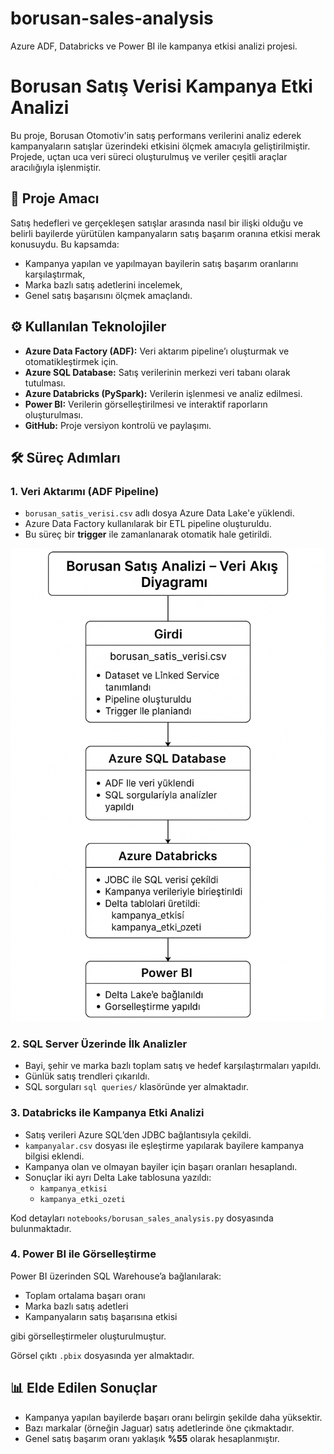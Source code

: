 # borusan-sales-analysis
Azure ADF, Databricks ve Power BI ile kampanya etkisi analizi projesi.

# Borusan Satış Verisi Kampanya Etki Analizi

Bu proje, Borusan Otomotiv'in satış performans verilerini analiz ederek kampanyaların satışlar üzerindeki etkisini ölçmek amacıyla geliştirilmiştir. Projede, uçtan uca veri süreci oluşturulmuş ve veriler çeşitli araçlar aracılığıyla işlenmiştir.

## 🎯 Proje Amacı

Satış hedefleri ve gerçekleşen satışlar arasında nasıl bir ilişki olduğu ve belirli bayilerde yürütülen kampanyaların satış başarım oranına etkisi merak konusuydu. Bu kapsamda:

- Kampanya yapılan ve yapılmayan bayilerin satış başarım oranlarını karşılaştırmak,
- Marka bazlı satış adetlerini incelemek,
- Genel satış başarısını ölçmek
amaçlandı.

## ⚙️ Kullanılan Teknolojiler

- **Azure Data Factory (ADF):** Veri aktarım pipeline’ı oluşturmak ve otomatikleştirmek için.
- **Azure SQL Database:** Satış verilerinin merkezi veri tabanı olarak tutulması.
- **Azure Databricks (PySpark):** Verilerin işlenmesi ve analiz edilmesi.
- **Power BI:** Verilerin görselleştirilmesi ve interaktif raporların oluşturulması.
- **GitHub:** Proje versiyon kontrolü ve paylaşımı.

## 🛠️ Süreç Adımları

### 1. Veri Aktarımı (ADF Pipeline)

- `borusan_satis_verisi.csv` adlı dosya Azure Data Lake'e yüklendi.
- Azure Data Factory kullanılarak bir ETL pipeline oluşturuldu.
- Bu süreç bir **trigger** ile zamanlanarak otomatik hale getirildi.


![Borusan Veri Akış Diyagramı](./de9b8cfd-d317-4aa4-bcf1-f709e0e35904.png)


### 2. SQL Server Üzerinde İlk Analizler

- Bayi, şehir ve marka bazlı toplam satış ve hedef karşılaştırmaları yapıldı.
- Günlük satış trendleri çıkarıldı.
- SQL sorguları `sql queries/` klasöründe yer almaktadır.

### 3. Databricks ile Kampanya Etki Analizi

- Satış verileri Azure SQL’den JDBC bağlantısıyla çekildi.
- `kampanyalar.csv` dosyası ile eşleştirme yapılarak bayilere kampanya bilgisi eklendi.
- Kampanya olan ve olmayan bayiler için başarı oranları hesaplandı.
- Sonuçlar iki ayrı Delta Lake tablosuna yazıldı:
  - `kampanya_etkisi`
  - `kampanya_etki_ozeti`

Kod detayları `notebooks/borusan_sales_analysis.py` dosyasında bulunmaktadır.

### 4. Power BI ile Görselleştirme

Power BI üzerinden SQL Warehouse’a bağlanılarak:
- Toplam ortalama başarı oranı
- Marka bazlı satış adetleri
- Kampanyaların satış başarısına etkisi

gibi görselleştirmeler oluşturulmuştur.

Görsel çıktı `.pbix` dosyasında yer almaktadır.

## 📊 Elde Edilen Sonuçlar

- Kampanya yapılan bayilerde başarı oranı belirgin şekilde daha yüksektir.
- Bazı markalar (örneğin Jaguar) satış adetlerinde öne çıkmaktadır.
- Genel satış başarım oranı yaklaşık **%55** olarak hesaplanmıştır.

